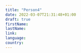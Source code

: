 ```yaml
---
title: "Person4"
date: 2022-03-07T21:31:48+01:00
draft: true
firstName: 
lastName:
link:
language:
country:
---
```


